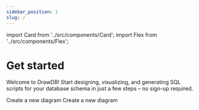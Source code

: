 ```yaml
---
sidebar_position: 1
slug: /
---
```


import Card from '../src/components/Card'; 
import Flex from '../src/components/Flex';

# Get started

Welcome to DrawDB! Start designing, visualizing, and generating SQL scripts for your database schema in just a few steps – no sign-up required.

<Flex>
  <Card title="📄 Create a new diagram" link='/create-diagram'>Create a new diagram</Card>
  <Card title="📄 Create a new diagram" link='/create-diagram'>Create a new diagram</Card>
</Flex>
